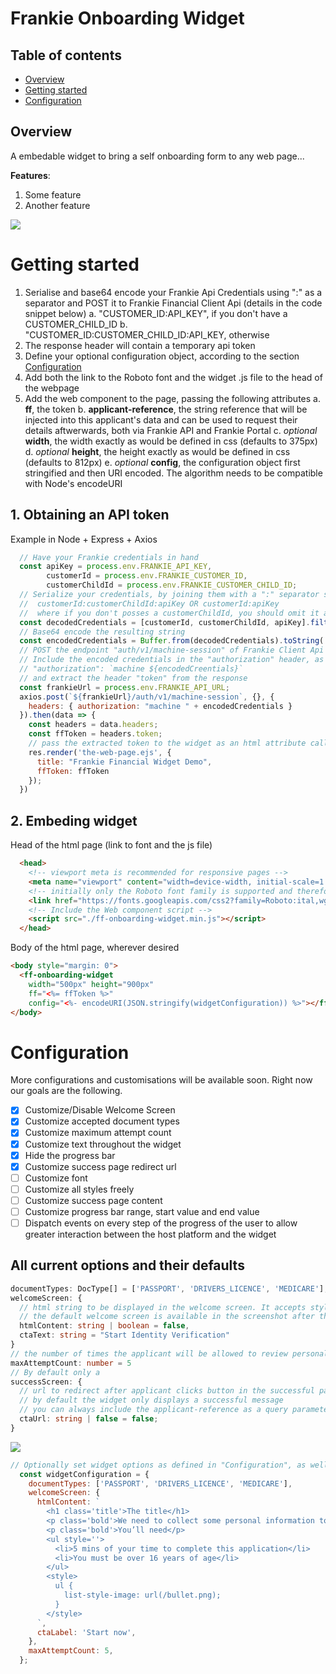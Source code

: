 # Frankie Onboarding Widget

## Table of contents

- [Overview](#overview)
- [Getting started](#getting-started)
- [Configuration](#configuration)

## Overview

A embedable widget to bring a self onboarding form to any web page...

**Features**:
1. Some feature
2. Another feature

![](screenshots/document-selection.png)
# Getting started



1. Serialise and base64 encode your Frankie Api Credentials using ":" as a separator and POST it to Frankie Financial Client Api (details in the code snippet below)
a. "CUSTOMER_ID:API_KEY", if you don't have a CUSTOMER_CHILD_ID
b. "CUSTOMER_ID:CUSTOMER_CHILD_ID:API_KEY, otherwise
2. The response header will contain a temporary api token
2. Define your optional configuration object, according to the section [Configuration](#configuration)
3. Add both the link to the Roboto font and the widget .js file to the head of the webpage
4. Add the web component to the page, passing the following attributes
a. **ff**, the token
b. **applicant-reference**, the string reference that will be injected into this applicant's data and can be used to request  their details aftwerwards, both via Frankie API and Frankie Portal
c. *optional* **width**, the width exactly as would be defined in css (defaults to 375px)
d. *optional* **height**, the height exactly as would be defined in css (defaults to 812px)
e. *optional* **config**, the configuration object first stringified and then URI encoded. The algorithm needs to be compatible with Node's encodeURI


## 1. Obtaining an API token
Example in Node + Express + Axios
```javascript
  // Have your Frankie credentials in hand
  const apiKey = process.env.FRANKIE_API_KEY,
        customerId = process.env.FRANKIE_CUSTOMER_ID,
        customerChildId = process.env.FRANKIE_CUSTOMER_CHILD_ID;
  // Serialize your credentials, by joining them with a ":" separator symbol
  //  customerId:customerChildId:apiKey OR customerId:apiKey
  //  where if you don't posses a customerChildId, you should omit it and the separator symbol ":" all together
  const decodedCredentials = [customerId, customerChildId, apiKey].filter(Boolean).join(":");
  // Base64 encode the resulting string
  const encodedCredentials = Buffer.from(decodedCredentials).toString('base64');
  // POST the endpoint "auth/v1/machine-session" of Frankie Client Api service, whose URL will be provided to you by Frankie
  // Include the encoded credentials in the "authorization" header, as follows
  // "authorization": `machine ${encodedCreentials}`
  // and extract the header "token" from the response
  const frankieUrl = process.env.FRANKIE_API_URL;
  axios.post(`${frankieUrl}/auth/v1/machine-session`, {}, {
    headers: { authorization: "machine " + encodedCredentials }
  }).then(data => {
    const headers = data.headers;
    const ffToken = headers.token;
    // pass the extracted token to the widget as an html attribute called 'ff' (see demo.ejs)
    res.render('the-web-page.ejs', {
      title: "Frankie Financial Widget Demo",
      ffToken: ffToken
    });
  })

```
## 2. Embeding widget
Head of the html page (link to font and the js file)
```html
  <head>
    <!-- viewport meta is recommended for responsive pages -->
    <meta name="viewport" content="width=device-width, initial-scale=1.0">
    <!-- initially only the Roboto font family is supported and therefore the following line is required to be included. This will be configurable in next iterations -->
    <link href="https://fonts.googleapis.com/css2?family=Roboto:ital,wght@0,300;0,400;0,700;1,300;1,400&display=swap" rel="stylesheet">
    <!-- Include the Web component script -->
    <script src="./ff-onboarding-widget.min.js"></script>
  </head>
```
Body of the html page, wherever desired
```html
<body style="margin: 0">
  <ff-onboarding-widget
    width="500px" height="900px"
    ff="<%= ffToken %>"
    config="<%- encodeURI(JSON.stringify(widgetConfiguration)) %>"></ff-onboarding-widget>
</body>
```

# Configuration
More configurations and customisations will be available soon. Right now our goals are the following.
- [x] Customize/Disable Welcome Screen
- [x] Customize accepted document types
- [x] Customize maximum attempt count
- [x] Customize text throughout the widget
- [x] Hide the progress bar
- [x] Customize success page redirect url
- [ ] Customize font
- [ ] Customize all styles freely
- [ ] Customize success page content
- [ ] Customize progress bar range, start value and end value
- [ ] Dispatch events on every step of the progress of the user to allow greater interaction between the host platform and the widget

## All current options and their defaults
```typescript
documentTypes: DocType[] = ['PASSPORT', 'DRIVERS_LICENCE', 'MEDICARE'],
welcomeScreen: {
  // html string to be displayed in the welcome screen. It accepts style tags, but script tags will be stripped out.
  // the default welcome screen is available in the screenshot after this section
  htmlContent: string | boolean = false,
  ctaText: string = "Start Identity Verification"
}
// the number of times the applicant will be allowed to review personal details and try new documents before failing their application
maxAttemptCount: number = 5
// By default only a
successScreen: {
  // url to redirect after applicant clicks button in the successful page
  // by default the widget only displays a successful message
  // you can always include the applicant-reference as a query parameter to continue any remaining onboarding steps that might come after the identity verification
  ctaUrl: string | false = false;
}


```

![](screenshots/welcome-screen.png)


```javascript
// Optionally set widget options as defined in "Configuration", as well as their default values. All entries are optional.
  const widgetConfiguration = {
    documentTypes: ['PASSPORT', 'DRIVERS_LICENCE', 'MEDICARE'],
    welcomeScreen: {
      htmlContent: `
        <h1 class='title'>The title</h1>
        <p class='bold'>We need to collect some personal information to verify your identity before we can open your account.</p>
        <p class='bold'>You’ll need</p>
        <ul style=''>
          <li>5 mins of your time to complete this application</li>
          <li>You must be over 16 years of age</li>
        </ul>
        <style>
          ul {
            list-style-image: url(/bullet.png);
          }
        </style>
      `,
      ctaLabel: 'Start now',
    },
    maxAttemptCount: 5,
  };
  ```
